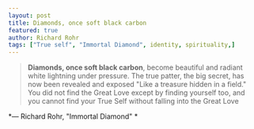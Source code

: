 ```yaml
---
layout: post
title: Diamonds, once soft black carbon
featured: true
author: Richard Rohr
tags: ["True self", "Immortal Diamond", identity, spirituality,]
---
```


> **Diamonds, once soft black carbon**, become beautiful and radiant white lightning under pressure. The true patter, the big secret, has now been revealed and exposed "Like a treasure hidden in a field." You did not find the Great Love except by finding yourself too, and you cannot find your True Self without falling into the Great Love

*― Richard Rohr, "Immortal Diamond" *